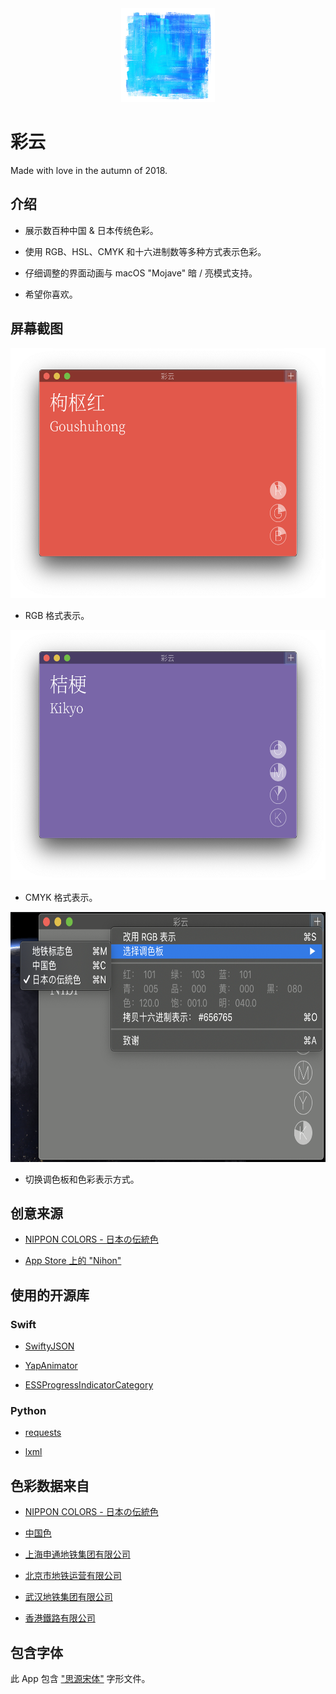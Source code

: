 <div align=center>
    <img width="150" height="150" src="https://raw.githubusercontent.com/yuxiqian/cai-yun/master/icon/icon_small.png"/>
</div>


# 彩云

Made with love in the autumn of 2018.

## 介绍

 * 展示数百种中国 & 日本传统色彩。
 
 * 使用 RGB、HSL、CMYK 和十六进制数等多种方式表示色彩。
 
 * 仔细调整的界面动画与 macOS "Mojave" 暗 / 亮模式支持。

 * 希望你喜欢。
 
## 屏幕截图

<div align=center>
    <img height="400" src="https://raw.githubusercontent.com/yuxiqian/cai-yun/master/screenshots/ss_1.png"/>
</div>

 * RGB 格式表示。

<div align=center>
    <img height="400" src="https://raw.githubusercontent.com/yuxiqian/cai-yun/master/screenshots/ss_2.png"/>
</div>

 * CMYK 格式表示。


<div align=center>
    <img height="400" src="https://raw.githubusercontent.com/yuxiqian/cai-yun/master/screenshots/ss_3.png"/>
</div>

 * 切换调色板和色彩表示方式。

## 创意来源

* [NIPPON COLORS - 日本の伝統色](http://nipponcolors.com)

* [App Store 上的 "Nihon"](https://itunes.apple.com/cn/app/nihon/id1315486029?mt=8)

## 使用的开源库

### Swift

* [SwiftyJSON](https://github.com/SwiftyJSON/SwiftyJSON)

* [YapAnimator](https://github.com/yapstudios/YapAnimator)

* [ESSProgressIndicatorCategory](https://github.com/eternalstorms/NSProgressIndicator-ESSProgressIndicatorCategory)

### Python

* [requests](https://github.com/requests/requests)

* [lxml](https://github.com/lxml/lxml)

## 色彩数据来自

* [NIPPON COLORS - 日本の伝統色](http://nipponcolors.com)

* [中国色](http://zhongguose.com)

* [上海申通地铁集团有限公司](http://shmetro.com)

* [北京市地铁运营有限公司](https://www.bjsubway.com)

* [武汉地铁集团有限公司](http://www.whrt.gov.cn)

* [香港鐵路有限公司](http://www.mtr.com.hk/)

## 包含字体

此 App 包含 ["思源宋体"](https://github.com/adobe-fonts/source-han-serif) 字形文件。 
